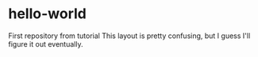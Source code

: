 # hello-world
First repository from tutorial
This layout is pretty confusing, but I guess I'll figure it out eventually.
